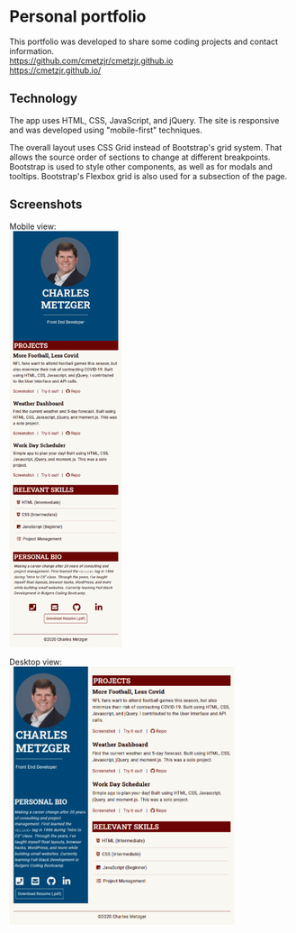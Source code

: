 # Personal portfolio

This portfolio was developed to share some coding projects and contact information.<br>
https://github.com/cmetzjr/cmetzjr.github.io<br>
https://cmetzjr.github.io/


## Technology

The app uses HTML, CSS, JavaScript, and jQuery. The site is responsive and was developed using "mobile-first" techniques.

The overall layout uses CSS Grid instead of Bootstrap's grid system. That allows the source order of sections to change at different breakpoints. Bootstrap is used to style other components, as well as for modals and tooltips. Bootstrap's Flexbox grid is also used for a subsection of the page.

## Screenshots
Mobile view:<br>
<img src="assets/mobile-screenshot.png" width="200px">

Desktop view:<br>
<img src="assets/desktop-screenshot.png" width="400px">


